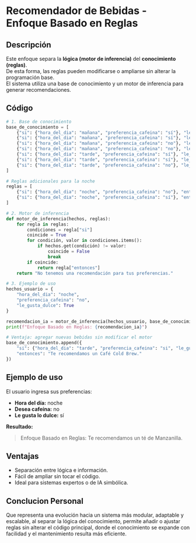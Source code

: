 # Recomendador de Bebidas - Enfoque Basado en Reglas

## Descripción
Este enfoque separa la **lógica (motor de inferencia)** del **conocimiento (reglas)**.  
De esta forma, las reglas pueden modificarse o ampliarse sin alterar la programación base.  
El sistema utiliza una base de conocimiento y un motor de inferencia para generar recomendaciones.

## Código
```python
# 1. Base de conocimiento
base_de_conocimiento = [
    {"si": {"hora_del_dia": "mañana", "preferencia_cafeina": "sí"}, "le_gusta_dulce": True, "entonces": "Te recomendamos un Mocha."},
    {"si": {"hora_del_dia": "mañana", "preferencia_cafeina": "sí"}, "le_gusta_dulce": False, "entonces": "Te recomendamos un Café Negro."},
    {"si": {"hora_del_dia": "mañana", "preferencia_cafeina": "no"}, "le_gusta_dulce": True, "entonces": "Te recomendamos un Jugo de Naranja."},
    {"si": {"hora_del_dia": "mañana", "preferencia_cafeina": "no"}, "le_gusta_dulce": False, "entonces": "Te recomendamos un Latte."},
    {"si": {"hora_del_dia": "tarde", "preferencia_cafeina": "sí"}, "le_gusta_dulce": True, "entonces": "Te recomendamos un Frappuccino con caramelo."},
    {"si": {"hora_del_dia": "tarde", "preferencia_cafeina": "sí"}, "le_gusta_dulce": False, "entonces": "Te recomendamos un Espresso."},
    {"si": {"hora_del_dia": "tarde", "preferencia_cafeina": "no"}, "le_gusta_dulce": True, "entonces": "Te recomendamos un Té Helado."}
]

# Reglas adicionales para la noche
reglas = [
    {"si": {"hora_del_dia": "noche", "preferencia_cafeina": "no"}, "entonces": "Te recomendamos un té de Manzanilla."},
    {"si": {"hora_del_dia": "noche", "preferencia_cafeina": "sí"}, "entonces": "Advertencia: La cafeína no te permitirá dormir. Se te recomienda un Espresso."}
]

# 2. Motor de inferencia
def motor_de_inferencia(hechos, reglas):
    for regla in reglas:
        condiciones = regla["si"]
        coincide = True
        for condición, valor in condiciones.items():
            if hechos.get(condición) != valor:
                coincide = False
                break
        if coincide:
            return regla["entonces"]
    return "No tenemos una recomendación para tus preferencias."

# 3. Ejemplo de uso
hechos_usuario = {
    "hora_del_dia": "noche",
    "preferencia_cafeina": "no",
    "le_gusta_dulce": True
}

recomendacion_ia = motor_de_inferencia(hechos_usuario, base_de_conocimiento + reglas)
print(f"Enfoque Basado en Reglas: {recomendacion_ia}")

# Ventaja: agregar nuevas bebidas sin modificar el motor
base_de_conocimiento.append({
    "si": {"hora_del_dia": "tarde", "preferencia_cafeina": "si", "le_gusta_leche": False},
    "entonces": "Te recomendamos un Café Cold Brew."
})
```

## Ejemplo de uso
El usuario ingresa sus preferencias:
- **Hora del día:** noche  
- **Desea cafeína:** no  
- **Le gusta lo dulce:** sí  

**Resultado:**  
> Enfoque Basado en Reglas: Te recomendamos un té de Manzanilla.

## Ventajas
- Separación entre lógica e información.  
- Fácil de ampliar sin tocar el código.  
- Ideal para sistemas expertos o de IA simbólica.

## Conclucion Personal
Que representa una evolución hacia un sistema más modular, adaptable y escalable, al separar la lógica del conocimiento, permite añadir o ajustar reglas sin alterar el código principal, donde el conocimiento se expande con facilidad y el mantenimiento resulta más eficiente.
